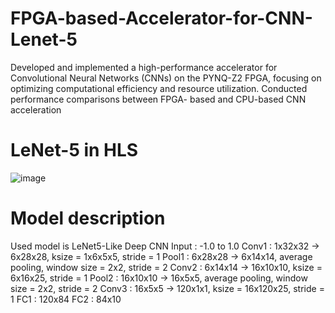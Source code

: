 # FPGA-based-Accelerator-for-CNN-Lenet-5
Developed and implemented a high-performance accelerator for Convolutional Neural Networks (CNNs) on the PYNQ-Z2 FPGA, focusing on optimizing computational efficiency and resource utilization. Conducted performance comparisons between FPGA- based and CPU-based CNN acceleration

# LeNet-5 in HLS
![image](https://github.com/user-attachments/assets/bef6dba0-6b81-4a8e-9303-0670e81da2b8)

# Model description
Used model is LeNet5-Like Deep CNN
Input : -1.0 to 1.0
Conv1 : 1x32x32 -> 6x28x28, ksize = 1x6x5x5, stride = 1
Pool1 : 6x28x28 -> 6x14x14, average pooling, window size = 2x2, stride = 2
Conv2 : 6x14x14 -> 16x10x10, ksize = 6x16x25, stride = 1
Pool2 : 16x10x10 -> 16x5x5, average pooling, window size = 2x2, stride = 2
Conv3 : 16x5x5 -> 120x1x1, ksize = 16x120x25, stride = 1
FC1 : 120x84
FC2 : 84x10

